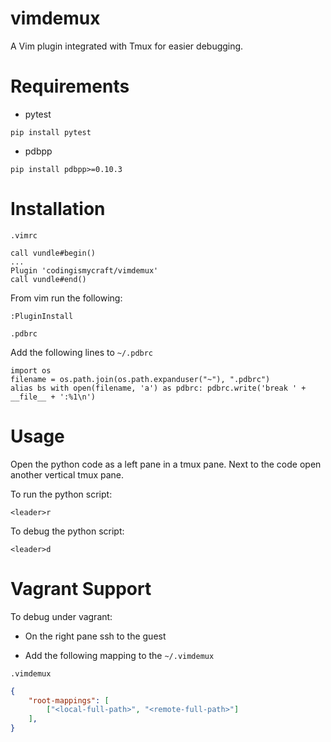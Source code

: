 # vimdemux
A Vim plugin integrated with Tmux for easier debugging.

# Requirements

- pytest

```
pip install pytest
```

- pdbpp


```
pip install pdbpp>=0.10.3
```

# Installation

`.vimrc`

```
call vundle#begin()
...
Plugin 'codingismycraft/vimdemux'
call vundle#end()            
```

From vim run the following:
```
:PluginInstall
```

`.pdbrc`

Add the following lines to `~/.pdbrc`

```
import os
filename = os.path.join(os.path.expanduser("~"), ".pdbrc")
alias bs with open(filename, 'a') as pdbrc: pdbrc.write('break ' + __file__ + ':%1\n')
```

# Usage

Open the python code as a left pane in a tmux pane.
Next to the code open another vertical tmux pane.


To run the python script:

```
<leader>r 
```

To debug the python script:

```
<leader>d 
```


# Vagrant Support

To debug under vagrant:

- On the right pane ssh to the guest

- Add the following mapping to the `~/.vimdemux`

`.vimdemux`

```json
{
    "root-mappings": [
        ["<local-full-path>", "<remote-full-path>"]
    ],
}
```

